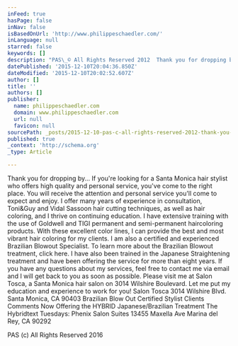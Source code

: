 ```yaml
---
inFeed: true
hasPage: false
inNav: false
isBasedOnUrl: 'http://www.philippeschaedler.com/'
inLanguage: null
starred: false
keywords: []
description: "PAS\_© All Rights Reserved 2012  Thank you for dropping by... If you’re looking for a Santa Monica hair stylist who offers high quality and personal service, you"
datePublished: '2015-12-10T20:04:36.850Z'
dateModified: '2015-12-10T20:02:52.607Z'
author: []
title: ''
authors: []
publisher:
  name: philippeschaedler.com
  domain: www.philippeschaedler.com
  url: null
  favicon: null
sourcePath: _posts/2015-12-10-pas-c-all-rights-reserved-2012-thank-you-for-dropping-by.md
published: true
_context: 'http://schema.org'
_type: Article

---
```

Thank you for dropping by... If you're looking for a Santa Monica hair stylist who offers high quality and personal service, you've come to the right place. You will receive the attention and personal service you'll come to expect and enjoy. I offer many years of experience in consultation, Toni&Guy and Vidal Sassoon hair cutting techniques, as well as hair coloring, and I thrive on continuing education. I have extensive training with the use of Goldwell and TIGI permanent and semi-permanent haircoloring products. With these excellent color lines, I can provide the best and most vibrant hair coloring for my clients. I am also a certified and experienced Brazilian Blowout Specialist. To learn more about the Brazilian Blowout treatment, click here.  I have also been trained in the Japanese Straightening treatment and have been offering the service for more than eight years. If you have any questions about my services, feel free to contact me via email and I will get back to you as soon as possible. Please visit me at Salon Tosca, a Santa Monica hair salon on 3014 Wilshire Boulevard. Let me put my education and experience to work for you! Salon Tosca 3014 Wilshire Blvd.  Santa Monica, CA 90403 Brazilian Blow Out Certified Stylist Clients Comments Now Offering the  HYBRID Japanese/Brazilian Treatment The Hybridtext Tuesdays: Phenix Salon Suites 13455 Maxella Ave  Marina del Rey, CA 90292

PAS (c) All Rights Reserved 2016